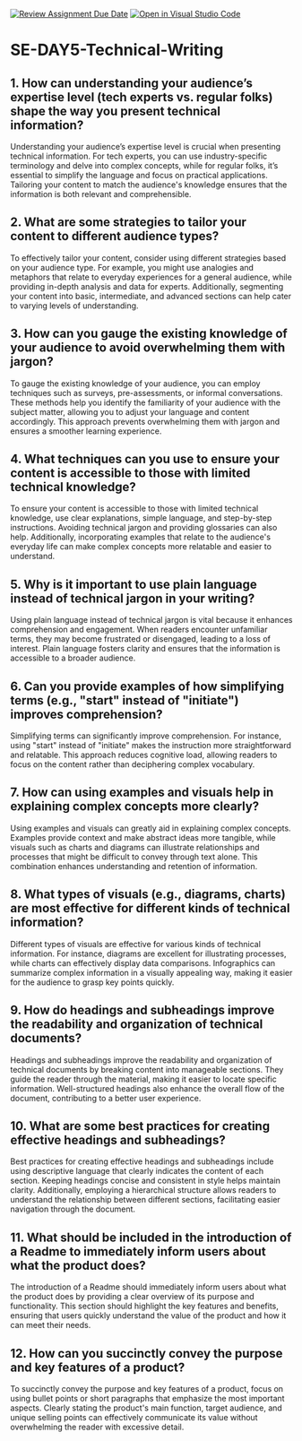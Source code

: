 [![Review Assignment Due Date](https://classroom.github.com/assets/deadline-readme-button-22041afd0340ce965d47ae6ef1cefeee28c7c493a6346c4f15d667ab976d596c.svg)](https://classroom.github.com/a/zsAR-pyY)
[![Open in Visual Studio Code](https://classroom.github.com/assets/open-in-vscode-2e0aaae1b6195c2367325f4f02e2d04e9abb55f0b24a779b69b11b9e10269abc.svg)](https://classroom.github.com/online_ide?assignment_repo_id=18465858&assignment_repo_type=AssignmentRepo)
# SE-DAY5-Technical-Writing
## 1. How can understanding your audience’s expertise level (tech experts vs. regular folks) shape the way you present technical information?
Understanding your audience’s expertise level is crucial when presenting technical information. For tech experts, you can use industry-specific terminology and delve into complex concepts, while for regular folks, it’s essential to simplify the language and focus on practical applications. Tailoring your content to match the audience's knowledge ensures that the information is both relevant and comprehensible.
## 2. What are some strategies to tailor your content to different audience types?
To effectively tailor your content, consider using different strategies based on your audience type. For example, you might use analogies and metaphors that relate to everyday experiences for a general audience, while providing in-depth analysis and data for experts. Additionally, segmenting your content into basic, intermediate, and advanced sections can help cater to varying levels of understanding.
## 3. How can you gauge the existing knowledge of your audience to avoid overwhelming them with jargon?
To gauge the existing knowledge of your audience, you can employ techniques such as surveys, pre-assessments, or informal conversations. These methods help you identify the familiarity of your audience with the subject matter, allowing you to adjust your language and content accordingly. This approach prevents overwhelming them with jargon and ensures a smoother learning experience.
## 4. What techniques can you use to ensure your content is accessible to those with limited technical knowledge?
To ensure your content is accessible to those with limited technical knowledge, use clear explanations, simple language, and step-by-step instructions. Avoiding technical jargon and providing glossaries can also help. Additionally, incorporating examples that relate to the audience's everyday life can make complex concepts more relatable and easier to understand.
## 5. Why is it important to use plain language instead of technical jargon in your writing?
Using plain language instead of technical jargon is vital because it enhances comprehension and engagement. When readers encounter unfamiliar terms, they may become frustrated or disengaged, leading to a loss of interest. Plain language fosters clarity and ensures that the information is accessible to a broader audience.
## 6. Can you provide examples of how simplifying terms (e.g., "start" instead of "initiate") improves comprehension?
Simplifying terms can significantly improve comprehension. For instance, using "start" instead of "initiate" makes the instruction more straightforward and relatable. This approach reduces cognitive load, allowing readers to focus on the content rather than deciphering complex vocabulary.
## 7. How can using examples and visuals help in explaining complex concepts more clearly?
Using examples and visuals can greatly aid in explaining complex concepts. Examples provide context and make abstract ideas more tangible, while visuals such as charts and diagrams can illustrate relationships and processes that might be difficult to convey through text alone. This combination enhances understanding and retention of information.
## 8. What types of visuals (e.g., diagrams, charts) are most effective for different kinds of technical information?
Different types of visuals are effective for various kinds of technical information. For instance, diagrams are excellent for illustrating processes, while charts can effectively display data comparisons. Infographics can summarize complex information in a visually appealing way, making it easier for the audience to grasp key points quickly.
## 9. How do headings and subheadings improve the readability and organization of technical documents?
Headings and subheadings improve the readability and organization of technical documents by breaking content into manageable sections. They guide the reader through the material, making it easier to locate specific information. Well-structured headings also enhance the overall flow of the document, contributing to a better user experience.
## 10. What are some best practices for creating effective headings and subheadings?
Best practices for creating effective headings and subheadings include using descriptive language that clearly indicates the content of each section. Keeping headings concise and consistent in style helps maintain clarity. Additionally, employing a hierarchical structure allows readers to understand the relationship between different sections, facilitating easier navigation through the document.
## 11. What should be included in the introduction of a Readme to immediately inform users about what the product does?
The introduction of a Readme should immediately inform users about what the product does by providing a clear overview of its purpose and functionality. This section should highlight the key features and benefits, ensuring that users quickly understand the value of the product and how it can meet their needs.
## 12. How can you succinctly convey the purpose and key features of a product?
To succinctly convey the purpose and key features of a product, focus on using bullet points or short paragraphs that emphasize the most important aspects. Clearly stating the product's main function, target audience, and unique selling points can effectively communicate its value without overwhelming the reader with excessive detail.
